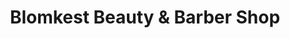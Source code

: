 ---
title: "Blomkest Beauty & Barber Shop"
url: /blomkest/blomkest-beauty-and-barber-shop/
shop: hairdresser
---